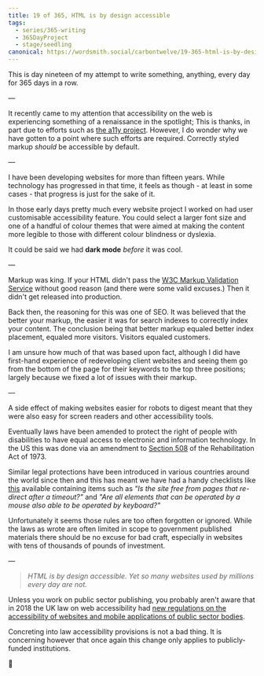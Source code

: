 ```yaml
---
title: 19 of 365, HTML is by design accessible
tags:
  - series/365-writing
  - 365DayProject
  - stage/seedling
canonical: https://wordsmith.social/carbontwelve/19-365-html-is-by-design-accessible
---
```



This is day nineteen of my attempt to write something, anything, every day for 365 days in a row.

—

It recently came to my attention that accessibility on the web is experiencing something of a renaissance in the spotlight; This is thanks, in part due to efforts such as [the a11y project](https://a11yproject.com/). However, I do wonder why we have gotten to a point where such efforts are required. Correctly styled markup _should_ be accessible by default.

—

I have been developing websites for more than fifteen years. While technology has progressed in that time, it feels as though - at least in some cases - that progress is just for the sake of it.

In those early days pretty much every website project I worked on had user customisable accessibility feature. You could select a larger font size and one of a handful of colour themes that were aimed at making the content more legible to those with different colour blindness or dyslexia.

It could be said we had **dark mode** _before_ it was cool.

—

Markup was king. If your HTML didn't pass the [W3C Markup Validation Service](https://validator.w3.org/) without good reason (and there were some valid excuses.) Then it didn't get released into production.

Back then, the reasoning for this was one of SEO. It was believed that the better your markup, the easier it was for search indexes to correctly index your content. The conclusion being that better markup equaled better index placement, equaled more visitors. Visitors equaled customers.

I am unsure how much of that was based upon fact, although I did have first-hand experience of redeveloping client websites and seeing them go from the bottom of the page for their keywords to the top three positions; largely because we fixed a lot of issues with their markup.

—

A side effect of making websites easier for robots to digest meant that they were also easy for screen readers and other accessibility tools.

Eventually laws have been amended to protect the right of people with disabilities to have equal access to electronic and information technology. In the US this was done via an amendment to [Section 508](https://www.access-board.gov/guidelines-and-standards/communications-and-it/about-the-ict-refresh/final-rule) of the Rehabilitation Act of 1973.

Similar legal protections have been introduced in various countries around the world since then and this has meant we have had a handy checklists like [this](https://www.hhs.gov/web/section-508/making-files-accessible/checklist/html/index.html) available containing items such as _"Is the site free from pages that re-direct after a timeout?"_ and _"Are all elements that can be operated by a mouse also able to be operated by keyboard?"_

Unfortunately it seems those rules are too often forgotten or ignored. While the laws as wrote are often limited in scope to government published materials there should be no excuse for bad craft, especially in websites with tens of thousands of pounds of investment.

—

> _HTML is by design accessible. Yet so many websites used by millions every day are not._

Unless you work on public sector publishing, you probably aren't aware that in 2018 the UK law on web accessibility had [new regulations on the accessibility of websites and mobile applications of public sector bodies](http://www.legislation.gov.uk/uksi/2018/952/contents/made).

Concreting into law accessibility provisions is not a bad thing. It is concerning however that once again this change only applies to publicly-funded institutions.

🌻
